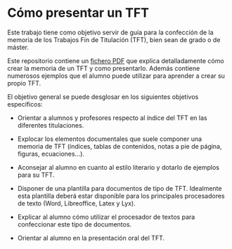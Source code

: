 # Cómo presentar un TFT

Este trabajo tiene como objetivo servir de guía para la confección de la memoria de los Trabajos Fin de Titulación (TFT), bien sean de grado o de máster. 

Este repositorio contiene un [fichero PDF](https://github.com/jfvelezserrano/ComoPresentarUnTFT/blob/master/PlantillaMemoriaLyx/PlantillaMemoriaLyx.pdf) que explica detalladamente cómo crear la memoria de un TFT y como presentarlo. Además contiene numerosos ejemplos que el alumno puede utilizar para aprender a crear su propio TFT.

El objetivo general se puede desglosar en los siguientes objetivos específicos:

- Orientar a alumnos y profesores respecto al índice del TFT en las diferentes titulaciones.

- Explocar los elementos documentales que suele componer una memoria de TFT (índices, tablas de contenidos, notas a pie de página, figuras, ecuaciones...).

- Aconsejar al alumno en cuanto al estilo literario y dotarlo de ejemplos para su TFT.

- Disponer de una plantilla para documentos de tipo de TFT. Idealmente esta plantilla deberá estar disponible para los principales procesadores de texto (Word, Libreoffice, Latex y Lyx).

- Explicar al alumno cómo utilizar el procesador de textos para confeccionar este tipo de documentos.

- Orientar al alumno en la presentación oral del TFT.
